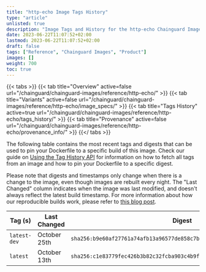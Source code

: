 ```yaml
---
title: "http-echo Image Tags History"
type: "article"
unlisted: true
description: "Image Tags and History for the http-echo Chainguard Image"
date: 2023-06-22T11:07:52+02:00
lastmod: 2023-06-22T11:07:52+02:00
draft: false
tags: ["Reference", "Chainguard Images", "Product"]
images: []
weight: 700
toc: true
---
```


{{< tabs >}}
{{< tab title="Overview" active=false url="/chainguard/chainguard-images/reference/http-echo/" >}}
{{< tab title="Variants" active=false url="/chainguard/chainguard-images/reference/http-echo/image_specs/" >}}
{{< tab title="Tags History" active=true url="/chainguard/chainguard-images/reference/http-echo/tags_history/" >}}
{{< tab title="Provenance" active=false url="/chainguard/chainguard-images/reference/http-echo/provenance_info/" >}}
{{</ tabs >}}

The following table contains the most recent tags and digests that can be used to pin your Dockerfile to a specific build of this image. Check our guide on [Using the Tag History API](/chainguard/chainguard-images/using-the-tag-history-api/) for information on how to fetch all tags from an image and how to pin your Dockerfile to a specific digest.

Please note that digests and timestamps only change when there is a change to the image, even though images are rebuilt every night. The "Last Changed" column indicates when the image was last modified, and doesn't always reflect the latest build timestamp. For more information about how our reproducible builds work, please refer to [this blog post](https://www.chainguard.dev/unchained/reproducing-chainguards-reproducible-image-builds).

| Tag (s)       | Last Changed | Digest                                                                    |
|---------------|--------------|---------------------------------------------------------------------------|
|  `latest-dev` | October 25th | `sha256:b9e60af27761a74afb13a96577de858c7b20a264a52e07ff8c67582e09982590` |
|  `latest`     | October 13th | `sha256:c1e83779fec426b3b82c32fcba903c4b9fddc41b6f4bae1bc7eaedb29aa85364` |


